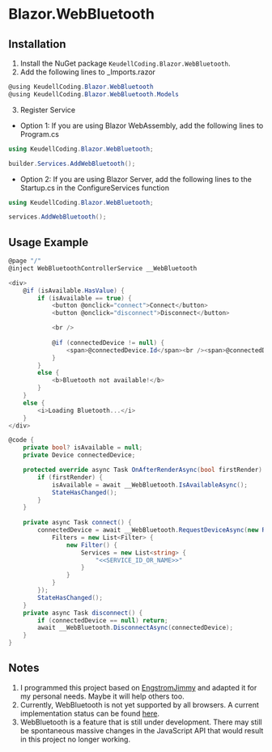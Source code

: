 # Blazor.WebBluetooth

## Installation
1. Install the NuGet package `KeudellCoding.Blazor.WebBluetooth`.
2. Add the following lines to _Imports.razor
```csharp
@using KeudellCoding.Blazor.WebBluetooth
@using KeudellCoding.Blazor.WebBluetooth.Models
```
3. Register Service
  * Option 1: If you are using Blazor WebAssembly, add the following lines to Program.cs
  ```csharp
  using KeudellCoding.Blazor.WebBluetooth;
  
  builder.Services.AddWebBluetooth();
  ```
  * Option 2: If you are using Blazor Server, add the following lines to the Startup.cs in the ConfigureServices function
  ```csharp
  using KeudellCoding.Blazor.WebBluetooth;
  
  services.AddWebBluetooth();
  ```

## Usage Example
```csharp
@page "/"
@inject WebBluetoothControllerService __WebBluetooth

<div>
    @if (isAvailable.HasValue) {
        if (isAvailable == true) {
            <button @onclick="connect">Connect</button>
            <button @onclick="disconnect">Disconnect</button>

            <br />
            
            @if (connectedDevice != null) {
                <span>@connectedDevice.Id</span><br /><span>@connectedDevice.Name</span>
            }
        }
        else {
            <b>Bluetooth not available!</b>
        }
    }
    else {
        <i>Loading Bluetooth...</i>
    }
</div>

@code {
    private bool? isAvailable = null;
    private Device connectedDevice;

    protected override async Task OnAfterRenderAsync(bool firstRender) {
        if (firstRender) {
            isAvailable = await __WebBluetooth.IsAvailableAsync();
            StateHasChanged();
        }
    }
    
    private async Task connect() {
        connectedDevice = await __WebBluetooth.RequestDeviceAsync(new RequestDeviceQuery() {
            Filters = new List<Filter> {
                new Filter() {
                    Services = new List<string> {
                        "<<SERVICE_ID_OR_NAME>>"
                    }
                }
            }
        });
        StateHasChanged();
    }
    private async Task disconnect() {
        if (connectedDevice == null) return;
        await __WebBluetooth.DisconnectAsync(connectedDevice);
    }
}
```

## Notes
1. I programmed this project based on [EngstromJimmy](https://github.com/EngstromJimmy/Blazm.Bluetooth) and adapted it for my personal needs. Maybe it will help others too.
2. Currently, WebBluetooth is not yet supported by all browsers. A current implementation status can be found [here](https://github.com/WebBluetoothCG/web-bluetooth/blob/main/implementation-status.md).
3. WebBluetooth is a feature that is still under development. There may still be spontaneous massive changes in the JavaScript API that would result in this project no longer working.
